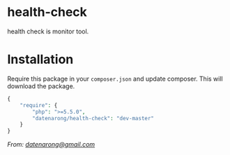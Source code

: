 health-check
============

health check is monitor tool.

# Installation

Require this package in your `composer.json` and update composer. This will download the package.

```php
{
    "require": {
        "php": ">=5.5.0",
        "datenarong/health-check": "dev-master"
    }
}
```

*From: datenarong@gmail.com*